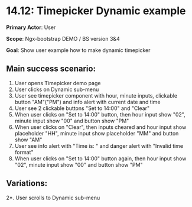 14.12: Timepicker Dynamic example
=================================
**Primary Actor**: User

**Scope**: Ngx-bootstrap DEMO / BS version 3&4

**Goal**: Show user example how to make dynamic timepicker

Main success scenario:
----------------------
1. User opens Timepicker demo page
2. User clicks on Dynamic sub-menu
3. User see timepicker component with hour, minute inputs, clickable button "AM"("PM") and info alert with current date and time
4. User see 2 clickable buttons "Set to 14:00" and "Clear"
5. When user clicks on "Set to 14:00" button, then hour input show "02", minute input show "00" and button show "PM"
6. When user clicks on "Clear", then inputs cheared and hour input show placeholder "HH", minute input show placeholder "MM" and button show "AM"
7. User see info alert with "Time is: " and danger alert with "Invalid time format"
8. When user clicks on "Set to 14:00" button again, then hour input show "02", minute input show "00" and button show "PM"

Variations:
-----------
2*. User scrolls to Dynamic sub-menu
